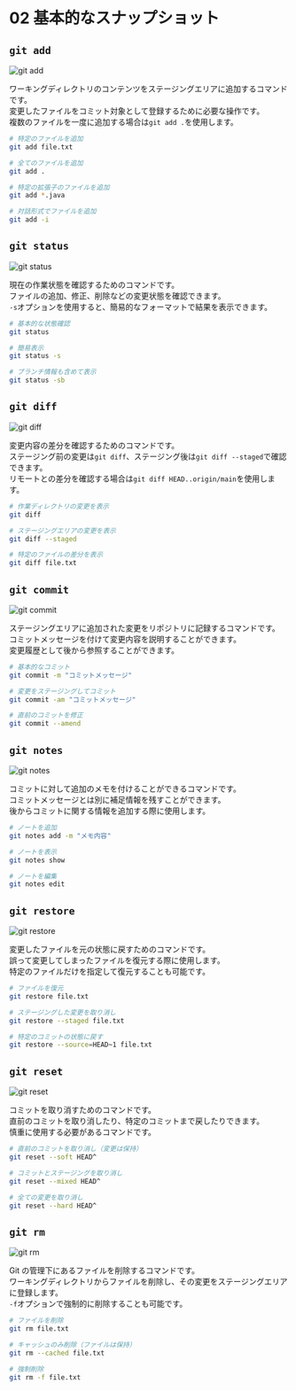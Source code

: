 # 02 基本的なスナップショット

## `git add`

![git add](images/git_add.png)

ワーキングディレクトリのコンテンツをステージングエリアに追加するコマンドです。  
変更したファイルをコミット対象として登録するために必要な操作です。  
複数のファイルを一度に追加する場合は`git add .`を使用します。

```bash
# 特定のファイルを追加
git add file.txt

# 全てのファイルを追加
git add .

# 特定の拡張子のファイルを追加
git add *.java

# 対話形式でファイルを追加
git add -i
```

## `git status`

![git status](images/git_status.png)

現在の作業状態を確認するためのコマンドです。  
ファイルの追加、修正、削除などの変更状態を確認できます。  
`-s`オプションを使用すると、簡易的なフォーマットで結果を表示できます。

```bash
# 基本的な状態確認
git status

# 簡易表示
git status -s

# ブランチ情報も含めて表示
git status -sb
```

## `git diff`

![git diff](images/git_diff.png)

変更内容の差分を確認するためのコマンドです。  
ステージング前の変更は`git diff`、ステージング後は`git diff --staged`で確認できます。  
リモートとの差分を確認する場合は`git diff HEAD..origin/main`を使用します。

```bash
# 作業ディレクトリの変更を表示
git diff

# ステージングエリアの変更を表示
git diff --staged

# 特定のファイルの差分を表示
git diff file.txt
```

## `git commit`

![git commit](images/git_commit.png)

ステージングエリアに追加された変更をリポジトリに記録するコマンドです。  
コミットメッセージを付けて変更内容を説明することができます。  
変更履歴として後から参照することができます。

```bash
# 基本的なコミット
git commit -m "コミットメッセージ"

# 変更をステージングしてコミット
git commit -am "コミットメッセージ"

# 直前のコミットを修正
git commit --amend
```

## `git notes`

![git notes](images/git_notes.png)

コミットに対して追加のメモを付けることができるコマンドです。  
コミットメッセージとは別に補足情報を残すことができます。  
後からコミットに関する情報を追加する際に使用します。

```bash
# ノートを追加
git notes add -m "メモ内容"

# ノートを表示
git notes show

# ノートを編集
git notes edit
```

## `git restore`

![git restore](images/git_restore.png)

変更したファイルを元の状態に戻すためのコマンドです。  
誤って変更してしまったファイルを復元する際に使用します。  
特定のファイルだけを指定して復元することも可能です。

```bash
# ファイルを復元
git restore file.txt

# ステージングした変更を取り消し
git restore --staged file.txt

# 特定のコミットの状態に戻す
git restore --source=HEAD~1 file.txt
```

## `git reset`

![git reset](images/git_reset.png)

コミットを取り消すためのコマンドです。  
直前のコミットを取り消したり、特定のコミットまで戻したりできます。  
慎重に使用する必要があるコマンドです。

```bash
# 直前のコミットを取り消し（変更は保持）
git reset --soft HEAD^

# コミットとステージングを取り消し
git reset --mixed HEAD^

# 全ての変更を取り消し
git reset --hard HEAD^
```

## `git rm`

![git rm](images/git_rm.png)

Git の管理下にあるファイルを削除するコマンドです。  
ワーキングディレクトリからファイルを削除し、その変更をステージングエリアに登録します。  
`-f`オプションで強制的に削除することも可能です。

```bash
# ファイルを削除
git rm file.txt

# キャッシュのみ削除（ファイルは保持）
git rm --cached file.txt

# 強制削除
git rm -f file.txt
```

